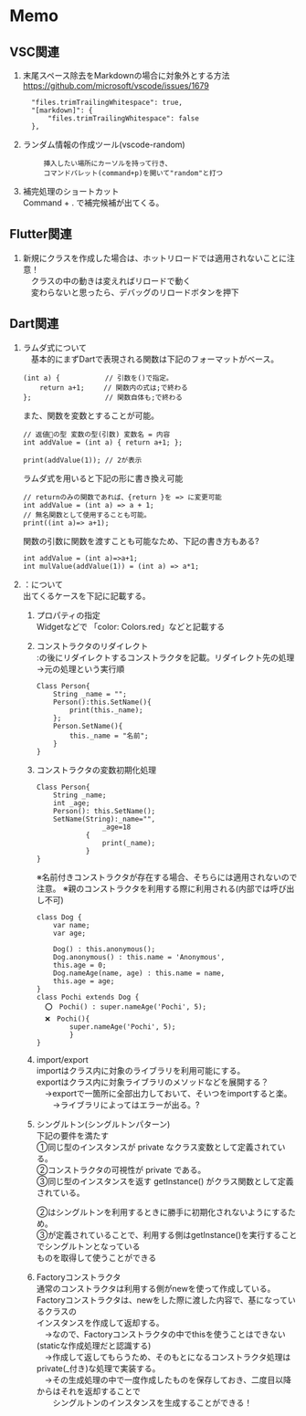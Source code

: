 # Memo

## VSC関連
1.  末尾スペース除去をMarkdownの場合に対象外とする方法
　https://github.com/microsoft/vscode/issues/1679

    ```
      "files.trimTrailingWhitespace": true,
      "[markdown]": {
          "files.trimTrailingWhitespace": false
      },
    ```

1. ランダム情報の作成ツール(vscode-random)

    ```
    　　　挿入したい場所にカーソルを持って行き、
    　　　コマンドパレット(command+p)を開いて"random"と打つ
    ```

1. 補完処理のショートカット  
    Command + . で補完候補が出てくる。
    
## Flutter関連
1. 新規にクラスを作成した場合は、ホットリロードでは適用されないことに注意！  
　クラスの中の動きは変えればリロードで動く  
　変わらないと思ったら、デバッグのリロードボタンを押下

## Dart関連
1. ラムダ式について  
　基本的にまずDartで表現される関数は下記のフォーマットがベース。

    ```
    (int a) {           // 引数を()で指定。
        return a+1;　   // 関数内の式は;で終わる
    };                  // 関数自体も;で終わる
    ```
    また、関数を変数とすることが可能。

    ```
    // 返値の型 変数の型(引数) 変数名 = 内容
    int addValue = (int a) { return a+1; };
    
    print(addValue(1)); // 2が表示
    ```
    ラムダ式を用いると下記の形に書き換え可能
    
    ```
    // returnのみの関数であれば、{return }を => に変更可能
    int addValue = (int a) => a + 1;
    // 無名関数として使用することも可能。
    print((int a)=> a+1);
    ```
    関数の引数に関数を渡すことも可能なため、下記の書き方もある?
    ```
    int addValue = (int a)=>a+1;
    int mulValue(addValue(1)) = (int a) => a*1; 
    ```

1. ：について  
    出てくるケースを下記に記載する。
    1. プロパティの指定  
        Widgetなどで 「color: Colors.red」などと記載する
    1. コンストラクタのリダイレクト  
        :の後にリダイレクトするコンストラクタを記載。リダイレクト先の処理→元の処理という実行順
        ```
        Class Person{
            String _name = "";
            Person():this.SetName(){
                print(this._name);
            };
            Person.SetName(){
                this._name = "名前";
            }
        }
        ```
    1. コンストラクタの変数初期化処理  
        ```
        Class Person{
            String _name;
            int _age;
            Person(): this.SetName();
            SetName(String):_name="",
                        _age=18
                    {
                        print(_name);
                    }
        }
        ```
        ※名前付きコンストラクタが存在する場合、そちらには適用されないので注意。
        ※親のコンストラクタを利用する際に利用される(内部では呼び出し不可)
        ```
        class Dog {
            var name;
            var age;
            
            Dog() : this.anonymous();
            Dog.anonymous() : this.name = 'Anonymous',
            this.age = 0;
            Dog.nameAge(name, age) : this.name = name,
            this.age = age;
        }
        class Pochi extends Dog {
          ⭕️　Pochi() : super.nameAge('Pochi', 5);
          ❌　Pochi(){
                super.nameAge('Pochi', 5);
                }
        }
        ```
    1. import/export  
        importはクラス内に対象のライブラリを利用可能にする。  
        exportはクラス内に対象ライブラリのメソッドなどを展開する？
        　→exportで一箇所に全部出力しておいて、そいつをimportすると楽。
        　　→ライブラリによってはエラーが出る。?

    1. シングルトン(シングルトンパターン)  
        下記の要件を満たす  
        ①同じ型のインスタンスが private なクラス変数として定義されている。  
        ②コンストラクタの可視性が private である。  
        ③同じ型のインスタンスを返す getInstance() がクラス関数として定義されている。  

        ②はシングルトンを利用するときに勝手に初期化されないようにするため。  
        ③が定義されていることで、利用する側はgetInstance()を実行することでシングルトンとなっている  
        ものを取得して使うことができる  

    1. Factoryコンストラクタ  
        通常のコンストラクタは利用する側がnewを使って作成している。  
        Factoryコンストラクタは、newをした際に渡した内容で、基になっているクラスの  
        インスタンスを作成して返却する。  
        　→なので、Factoryコンストラクタの中でthisを使うことはできない(staticな作成処理だと認識する)  
        　→作成して返してもらうため、そのもとになるコンストラクタ処理はprivate(_付き)な処理で実装する。  
        　→その生成処理の中で一度作成したものを保存しておき、二度目以降からはそれを返却することで  
        　　シングルトンのインスタンスを生成することができる！

